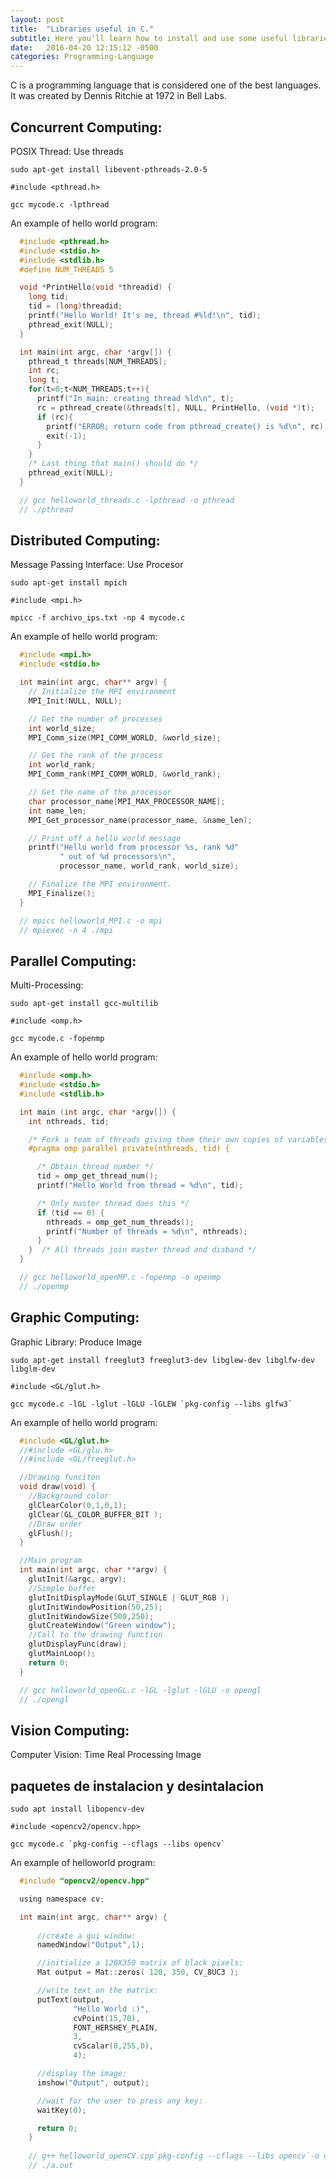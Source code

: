 ```yaml
---
layout: post
title:  "Libraries useful in C."
subtitle: Here you'll learn how to install and use some useful libraries in C language.
date:   2016-04-20 12:15:12 -0500
categories: Programming-Language
---
```


C is a programming language that is considered one of the best languages. It was created by Dennis Ritchie at 1972 in Bell Labs.

## Concurrent Computing:

POSIX Thread: Use threads

    sudo apt-get install libevent-pthreads-2.0-5

```#include <pthread.h>  ```

    gcc mycode.c -lpthread

An example of hello world program:

  ```c
    #include <pthread.h>
    #include <stdio.h>
    #include <stdlib.h>
    #define NUM_THREADS	5

    void *PrintHello(void *threadid) {
      long tid;
      tid = (long)threadid;
      printf("Hello World! It's me, thread #%ld!\n", tid);
      pthread_exit(NULL);
    }

    int main(int argc, char *argv[]) {
      pthread_t threads[NUM_THREADS];
      int rc;
      long t;
      for(t=0;t<NUM_THREADS;t++){
        printf("In main: creating thread %ld\n", t);
        rc = pthread_create(&threads[t], NULL, PrintHello, (void *)t);
        if (rc){
          printf("ERROR; return code from pthread_create() is %d\n", rc);
          exit(-1);
        }
      }
      /* Last thing that main() should do */
      pthread_exit(NULL);
    }

    // gcc helloworld_threads.c -lpthread -o pthread
    // ./pthread
 ```

## Distributed Computing:

Message Passing Interface: Use Procesor

    sudo apt-get install mpich

``` #include <mpi.h> ``` 

    mpicc -f archivo_ips.txt -np 4 mycode.c

An example of hello world program:

  ```c
    #include <mpi.h>
    #include <stdio.h>

    int main(int argc, char** argv) {
      // Initialize the MPI environment
      MPI_Init(NULL, NULL);

      // Get the number of processes
      int world_size;
      MPI_Comm_size(MPI_COMM_WORLD, &world_size);

      // Get the rank of the process
      int world_rank;
      MPI_Comm_rank(MPI_COMM_WORLD, &world_rank);

      // Get the name of the processor
      char processor_name[MPI_MAX_PROCESSOR_NAME];
      int name_len;
      MPI_Get_processor_name(processor_name, &name_len);

      // Print off a hello world message
      printf("Hello world from processor %s, rank %d"
             " out of %d processors\n",
             processor_name, world_rank, world_size);

      // Finalize the MPI environment.
      MPI_Finalize();
    }

    // mpicc helloworld_MPI.c -o mpi
    // mpiexec -n 4 ./mpi
  ```

## Parallel Computing:

Multi-Processing: 

    sudo apt-get install gcc-multilib

``` #include <omp.h> ```

    gcc mycode.c -fopenmp 

An example of hello world program:

  ```c
    #include <omp.h>
    #include <stdio.h>
    #include <stdlib.h>

    int main (int argc, char *argv[]) {
      int nthreads, tid;

      /* Fork a team of threads giving them their own copies of variables */
      #pragma omp parallel private(nthreads, tid) {

        /* Obtain thread number */
        tid = omp_get_thread_num();
        printf("Hello World from thread = %d\n", tid);

        /* Only master thread does this */
        if (tid == 0) {
          nthreads = omp_get_num_threads();
          printf("Number of threads = %d\n", nthreads);
        }
      }  /* All threads join master thread and disband */
    }

    // gcc helloworld_openMP.c -fopenmp -o openmp
    // ./openmp
  ```

## Graphic Computing:

Graphic Library: Produce Image

    sudo apt-get install freeglut3 freeglut3-dev libglew-dev libglfw-dev libglm-dev 

``` #include <GL/glut.h> ```

    gcc mycode.c -lGL -lglut -lGLU -lGLEW `pkg-config --libs glfw3`

An example of hello world program:

  ```c
    #include <GL/glut.h>
    //#include <GL/glu.h>
    //#include <GL/freeglut.h>

    //Drawing funciton
    void draw(void) {
      //Background color
      glClearColor(0,1,0,1);
      glClear(GL_COLOR_BUFFER_BIT );
      //Draw order
      glFlush();
    }

    //Main program
    int main(int argc, char **argv) {
      glutInit(&argc, argv);
      //Simple buffer
      glutInitDisplayMode(GLUT_SINGLE | GLUT_RGB );
      glutInitWindowPosition(50,25);
      glutInitWindowSize(500,250);
      glutCreateWindow("Green window");
      //Call to the drawing function
      glutDisplayFunc(draw);
      glutMainLoop();
      return 0;
    }

    // gcc helloworld_openGL.c -lGL -lglut -lGLU -o opengl
    // ./opengl
  ```

## Vision Computing:

Computer Vision: Time Real Processing Image

## paquetes de instalacion y desintalacion

    sudo apt install libopencv-dev

``` #include <opencv2/opencv.hpp> ```

    gcc mycode.c `pkg-config --cflags --libs opencv` 

An example of helloworld program:

  ```c
    #include "opencv2/opencv.hpp"

    using namespace cv;

    int main(int argc, char** argv) {
    
        //create a gui window:
        namedWindow("Output",1);

        //initialize a 120X350 matrix of black pixels:
        Mat output = Mat::zeros( 120, 350, CV_8UC3 );

        //write text on the matrix:
        putText(output,
                "Hello World :)",
                cvPoint(15,70),
                FONT_HERSHEY_PLAIN,
                3,
                cvScalar(0,255,0),
                4);

        //display the image:
        imshow("Output", output);

        //wait for the user to press any key:
        waitKey(0);

        return 0;
      }
      
      // g++ helloworld_openCV.cpp`pkg-config --cflags --libs opencv`-o opencv
      // ./a.out
  ```

